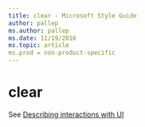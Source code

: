 ```yaml
---
title: clear - Microsoft Style Guide
author: pallep
ms.author: pallep
ms.date: 11/19/2016
ms.topic: article
ms.prod = non-product-specific
---
```


# clear

See [Describing interactions with UI](../../procedures-instructions/describing-interactions-with-ui.md)
